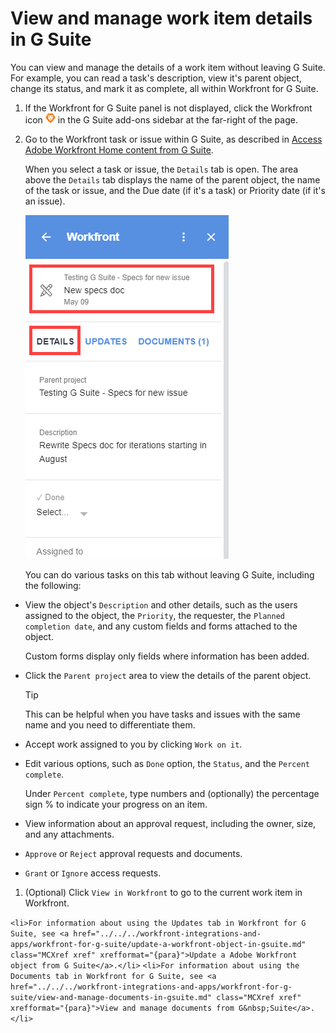 

# View and manage work item details in G Suite

You can view and manage the details of a work item without leaving G Suite. For example, you can read a task's description, view it's parent object, change its status, and mark it as complete, all within Workfront for G&nbsp;Suite.

1. If the Workfront for G Suite panel is not displayed, click the&nbsp;Workfront icon ![](assets/wf-lion-icon.png) in the G Suite add-ons sidebar at the far-right of the page. 
1. Go to the Workfront task or issue within G Suite, as described in [Access Adobe Workfront Home content from G Suite](../../../workfront-integrations-and-apps/workfront-for-g-suite/access-wf-home-content-from-g-suite.md).

   When you select a task or issue, the `Details` tab is open. The area above the `Details` tab displays the name of the parent object, the name of the task or issue, and the Due date (if it's a task) or Priority date (if it's an issue).

   ![](assets/details-tab.png)

   You can do various tasks on this tab without leaving G Suite, including the following:

  * View the object's `Description` and other details, such as the users assigned to the object, the `Priority`, the requester, the `Planned completion date`, and any custom fields and forms attached to the object.

    Custom forms display only fields where information has been added.
  
  * Click the `Parent project` area to view the details of the parent object.

    >[!TIP]
    >
    >This can be helpful when you have tasks and issues with the same name and you need to differentiate them.

  * Accept work assigned to you by clicking `Work on it`.
  * Edit various options, such as `Done` option, the `Status`, and the `Percent complete`.

    Under `Percent complete`, type numbers and (optionally) the percentage sign % to indicate your progress on an item.

    <!--  
    Log time on a work item.  
    -->  
  
  * View information about an approval request, including the owner, size, and any attachments. 
  * `Approve` or `Reject` approval requests and documents.
  
  * `Grant` or `Ignore` access requests.

1. (Optional) Click `View in Workfront` to go to the current work item in Workfront.

`<li>For information about using the Updates tab in Workfront for G Suite, see <a href="../../../workfront-integrations-and-apps/workfront-for-g-suite/update-a-workfront-object-in-gsuite.md" class="MCXref xref" xrefformat="{para}">Update a Adobe Workfront object from G Suite</a>.</li>` `<li>For information about using the Documents tab in Workfront for G Suite, see <a href="../../../workfront-integrations-and-apps/workfront-for-g-suite/view-and-manage-documents-in-gsuite.md" class="MCXref xref" xrefformat="{para}">View and manage documents from G&nbsp;Suite</a>.</li>`  